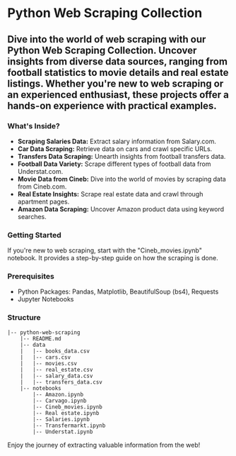 # Python Web Scraping Collection

## Dive into the world of web scraping with our Python Web Scraping Collection. Uncover insights from diverse data sources, ranging from football statistics to movie details and real estate listings. Whether you're new to web scraping or an experienced enthusiast, these projects offer a hands-on experience with practical examples.

### What's Inside?

- **Scraping Salaries Data:** Extract salary information from Salary.com.
- **Car Data Scraping:** Retrieve data on cars and crawl specific URLs.
- **Transfers Data Scraping:** Unearth insights from football transfers data.
- **Football Data Variety:** Scrape different types of football data from Understat.com.
- **Movie Data from Cineb:** Dive into the world of movies by scraping data from Cineb.com.
- **Real Estate Insights:** Scrape real estate data and crawl through apartment pages.
- **Amazon Data Scraping:** Uncover Amazon product data using keyword searches.

### Getting Started

If you're new to web scraping, start with the "Cineb_movies.ipynb" notebook. It provides a step-by-step guide on how the scraping is done.

### Prerequisites

- Python Packages: Pandas, Matplotlib, BeautifulSoup (bs4), Requests
- Jupyter Notebooks

### Structure

```
|-- python-web-scraping
    |-- README.md
    |-- data
    |   |-- books_data.csv
    |   |-- cars.csv
    |   |-- movies.csv
    |   |-- real_estate.csv
    |   |-- salary_data.csv
    |   |-- transfers_data.csv
    |-- notebooks
        |-- Amazon.ipynb
        |-- Carvago.ipynb
        |-- Cineb_movies.ipynb
        |-- Real estate.ipynb
        |-- Salaries.ipynb
        |-- Transfermarkt.ipynb
        |-- Understat.ipynb
```

Enjoy the journey of extracting valuable information from the web!
